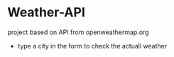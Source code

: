 # Weather-API
project based on API from openweathermap.org

- type a city in the form to check the actuall weather
